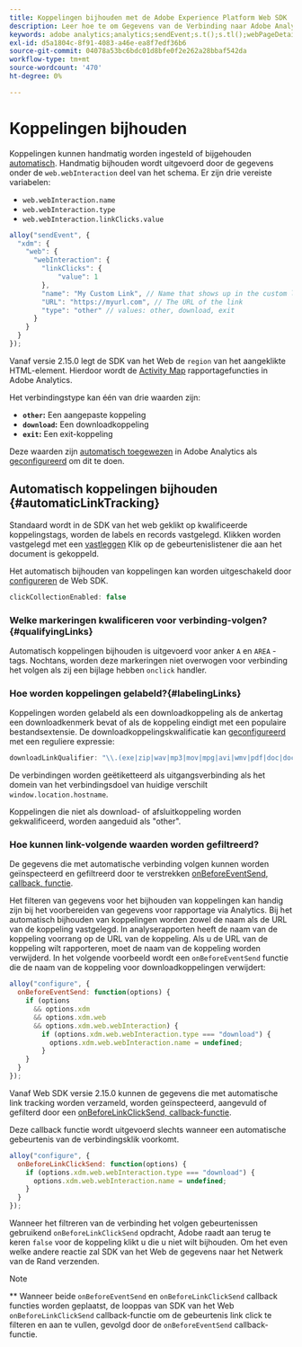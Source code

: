```yaml
---
title: Koppelingen bijhouden met de Adobe Experience Platform Web SDK
description: Leer hoe te om Gegevens van de Verbinding naar Adobe Analytics met het Web SDK van het Experience Platform te verzenden
keywords: adobe analytics;analytics;sendEvent;s.t();s.tl();webPageDetails;pageViews;webInteraction;webInteraction;page views;link tracking;links;track links;clickCollection;click collection;
exl-id: d5a1804c-8f91-4083-a46e-ea8f7edf36b6
source-git-commit: 04078a53bc6bdc01d8bfe0f2e262a28bbaf542da
workflow-type: tm+mt
source-wordcount: '470'
ht-degree: 0%

---
```


# Koppelingen bijhouden

Koppelingen kunnen handmatig worden ingesteld of bijgehouden [automatisch](#automaticLinkTracking). Handmatig bijhouden wordt uitgevoerd door de gegevens onder de `web.webInteraction` deel van het schema. Er zijn drie vereiste variabelen:

* `web.webInteraction.name`
* `web.webInteraction.type`
* `web.webInteraction.linkClicks.value`

```javascript
alloy("sendEvent", {
  "xdm": {
    "web": {
      "webInteraction": {
        "linkClicks": {
            "value": 1
        },
        "name": "My Custom Link", // Name that shows up in the custom links report
        "URL": "https://myurl.com", // The URL of the link
        "type": "other" // values: other, download, exit
      }
    }
  }
});
```

Vanaf versie 2.15.0 legt de SDK van het Web de `region` van het aangeklikte HTML-element. Hierdoor wordt de [Activity Map](https://experienceleague.adobe.com/docs/analytics/analyze/activity-map/activity-map.html) rapportagefuncties in Adobe Analytics.

Het verbindingstype kan één van drie waarden zijn:

* **`other`:** Een aangepaste koppeling
* **`download`:** Een downloadkoppeling
* **`exit`:** Een exit-koppeling

Deze waarden zijn [automatisch toegewezen](adobe-analytics/automatically-mapped-vars.md) in Adobe Analytics als [geconfigureerd](adobe-analytics/analytics-overview.md) om dit te doen.

## Automatisch koppelingen bijhouden {#automaticLinkTracking}

Standaard wordt in de SDK van het web geklikt op kwalificeerde koppelingstags, worden de labels en records vastgelegd. Klikken worden vastgelegd met een [vastleggen](https://www.w3.org/TR/uievents/#capture-phase) Klik op de gebeurtenislistener die aan het document is gekoppeld.

Het automatisch bijhouden van koppelingen kan worden uitgeschakeld door [configureren](../fundamentals/configuring-the-sdk.md#clickCollectionEnabled) de Web SDK.

```javascript
clickCollectionEnabled: false
```

### Welke markeringen kwalificeren voor verbinding-volgen?{#qualifyingLinks}

Automatisch koppelingen bijhouden is uitgevoerd voor anker `A` en `AREA` -tags. Nochtans, worden deze markeringen niet overwogen voor verbinding het volgen als zij een bijlage hebben `onclick` handler.

### Hoe worden koppelingen gelabeld?{#labelingLinks}

Koppelingen worden gelabeld als een downloadkoppeling als de ankertag een downloadkenmerk bevat of als de koppeling eindigt met een populaire bestandsextensie. De downloadkoppelingskwalificatie kan [geconfigureerd](../fundamentals/configuring-the-sdk.md) met een reguliere expressie:

```javascript
downloadLinkQualifier: "\\.(exe|zip|wav|mp3|mov|mpg|avi|wmv|pdf|doc|docx|xls|xlsx|ppt|pptx)$"
```

De verbindingen worden geëtiketteerd als uitgangsverbinding als het domein van het verbindingsdoel van huidige verschilt `window.location.hostname`.

Koppelingen die niet als download- of afsluitkoppeling worden gekwalificeerd, worden aangeduid als &quot;other&quot;.

### Hoe kunnen link-volgende waarden worden gefiltreerd?

De gegevens die met automatische verbinding volgen kunnen worden geïnspecteerd en gefiltreerd door te verstrekken [onBeforeEventSend, callback, functie](../fundamentals/tracking-events.md#modifying-events-globally).

Het filteren van gegevens voor het bijhouden van koppelingen kan handig zijn bij het voorbereiden van gegevens voor rapportage via Analytics. Bij het automatisch bijhouden van koppelingen worden zowel de naam als de URL van de koppeling vastgelegd. In analyserapporten heeft de naam van de koppeling voorrang op de URL van de koppeling. Als u de URL van de koppeling wilt rapporteren, moet de naam van de koppeling worden verwijderd. In het volgende voorbeeld wordt een `onBeforeEventSend` functie die de naam van de koppeling voor downloadkoppelingen verwijdert:

```javascript
alloy("configure", {
  onBeforeEventSend: function(options) {
    if (options
      && options.xdm
      && options.xdm.web
      && options.xdm.web.webInteraction) {
        if (options.xdm.web.webInteraction.type === "download") {
          options.xdm.web.webInteraction.name = undefined;
        }
    }
  }
});
```

Vanaf Web SDK versie 2.15.0 kunnen de gegevens die met automatische link tracking worden verzameld, worden geïnspecteerd, aangevuld of gefilterd door een [onBeforeLinkClickSend, callback-functie](../fundamentals/configuring-the-sdk.md#onBeforeLinkClickSend).

Deze callback functie wordt uitgevoerd slechts wanneer een automatische gebeurtenis van de verbindingsklik voorkomt.

```javascript
alloy("configure", {
  onBeforeLinkClickSend: function(options) {
    if (options.xdm.web.webInteraction.type === "download") {
      options.xdm.web.webInteraction.name = undefined;
    }
  }
});
```

Wanneer het filtreren van de verbinding het volgen gebeurtenissen gebruikend `onBeforeLinkClickSend` opdracht, Adobe raadt aan terug te keren `false` voor de koppeling klikt u die u niet wilt bijhouden. Om het even welke andere reactie zal SDK van het Web de gegevens naar het Netwerk van de Rand verzenden.


>[!NOTE]
>
>** Wanneer beide `onBeforeEventSend` en `onBeforeLinkClickSend` callback functies worden geplaatst, de looppas van SDK van het Web `onBeforeLinkClickSend` callback-functie om de gebeurtenis link click te filteren en aan te vullen, gevolgd door de `onBeforeEventSend` callback-functie.